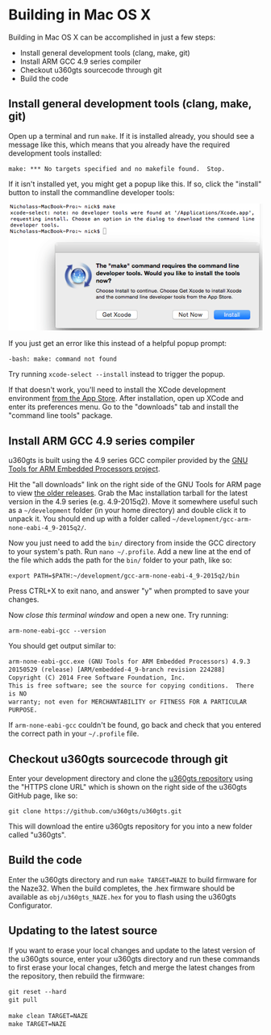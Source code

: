 # Building in Mac OS X

Building in Mac OS X can be accomplished in just a few steps:

* Install general development tools (clang, make, git)
* Install ARM GCC 4.9 series compiler
* Checkout u360gts sourcecode through git
* Build the code

## Install general development tools (clang, make, git)

Open up a terminal and run `make`. If it is installed already, you should see a message like this, which means that you
already have the required development tools installed:

```
make: *** No targets specified and no makefile found.  Stop.
```

If it isn't installed yet, you might get a popup like this. If so, click the "install" button to install the commandline
developer tools:

![Prompt to install developer tools](assets/mac-prompt-tools-install.png)

If you just get an error like this instead of a helpful popup prompt:

```
-bash: make: command not found
```

Try running `xcode-select --install` instead to trigger the popup.

If that doesn't work, you'll need to install the XCode development environment [from the App Store][]. After
installation, open up XCode and enter its preferences menu. Go to the "downloads" tab and install the 
"command line tools" package.

[from the App Store]: https://itunes.apple.com/us/app/xcode/id497799835

## Install ARM GCC 4.9 series compiler

u360gts is built using the 4.9 series GCC compiler provided by the [GNU Tools for ARM Embedded Processors project][].

Hit the "all downloads" link on the right side of the GNU Tools for ARM page to view [the older releases][]. Grab the
Mac installation tarball for the latest version in the 4.9 series (e.g. 4.9-2015q2). Move it somewhere useful 
such as a `~/development` folder (in your home directory) and double click it to unpack it. You should end up with a 
folder called `~/development/gcc-arm-none-eabi-4_9-2015q2/`.

Now you just need to add the `bin/` directory from inside the GCC directory to your system's path. Run `nano ~/.profile`. Add a
new line at the end of the file which adds the path for the `bin/` folder to your path, like so:

```
export PATH=$PATH:~/development/gcc-arm-none-eabi-4_9-2015q2/bin
```

Press CTRL+X to exit nano, and answer "y" when prompted to save your changes.

Now *close this terminal window* and open a new one. Try running:

```
arm-none-eabi-gcc --version
```

You should get output similar to:

```
arm-none-eabi-gcc.exe (GNU Tools for ARM Embedded Processors) 4.9.3 20150529 (release) [ARM/embedded-4_9-branch revision 224288]
Copyright (C) 2014 Free Software Foundation, Inc.
This is free software; see the source for copying conditions.  There is NO
warranty; not even for MERCHANTABILITY or FITNESS FOR A PARTICULAR PURPOSE.
```

If `arm-none-eabi-gcc` couldn't be found, go back and check that you entered the correct path in your `~/.profile` file.

[GNU Tools for ARM Embedded Processors project]: https://launchpad.net/gcc-arm-embedded
[the older releases]: https://launchpad.net/gcc-arm-embedded/+download

## Checkout u360gts sourcecode through git

Enter your development directory and clone the [u360gts repository][] using the "HTTPS clone URL" which is shown on
the right side of the u360gts GitHub page, like so:

```
git clone https://github.com/u360gts/u360gts.git
```

This will download the entire u360gts repository for you into a new folder called "u360gts".

[u360gts repository]: https://github.com/u360gts/u360gts

## Build the code

Enter the u360gts directory and run `make TARGET=NAZE` to build firmware for the Naze32. When the build completes,
the .hex firmware should be available as `obj/u360gts_NAZE.hex` for you to flash using the u360gts
Configurator.

## Updating to the latest source

If you want to erase your local changes and update to the latest version of the u360gts source, enter your
u360gts directory and run these commands to first erase your local changes, fetch and merge the latest
changes from the repository, then rebuild the firmware:

```
git reset --hard
git pull

make clean TARGET=NAZE
make TARGET=NAZE
```

